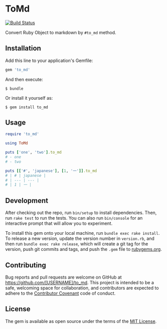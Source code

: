 # ToMd
[![Build Status](https://travis-ci.org/yasslab/to_md.svg)](https://travis-ci.org/yasslab/to_md)

Convert Ruby Object to markdown by `#to_md` method.

## Installation

Add this line to your application's Gemfile:

```ruby
gem 'to_md'
```

And then execute:

    $ bundle

Or install it yourself as:

    $ gem install to_md

## Usage

```rb
require 'to_md'

using ToMd

puts ['one', 'two'].to_md
# - one
# - two

puts [['#', 'japanese'], [1, '一']].to_md
# | # | japanese |
# | --- | --- |
# | 1 | 一 |
```

## Development

After checking out the repo, run `bin/setup` to install dependencies. Then, run `rake test` to run the tests. You can also run `bin/console` for an interactive prompt that will allow you to experiment.

To install this gem onto your local machine, run `bundle exec rake install`. To release a new version, update the version number in `version.rb`, and then run `bundle exec rake release`, which will create a git tag for the version, push git commits and tags, and push the `.gem` file to [rubygems.org](https://rubygems.org).

## Contributing

Bug reports and pull requests are welcome on GitHub at https://github.com/[USERNAME]/to_md. This project is intended to be a safe, welcoming space for collaboration, and contributors are expected to adhere to the [Contributor Covenant](contributor-covenant.org) code of conduct.


## License

The gem is available as open source under the terms of the [MIT License](http://opensource.org/licenses/MIT).
